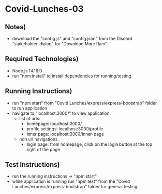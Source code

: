 # Covid-Lunches-03

## Notes)
- download the "config.js" and "config.json" from the Discord "stakeholder-dialog" for "Download More Ram"
  
## Required Technologies)
- Node.js 14.16.0
- run "npm install" to install dependencies for running/testing
  
## Running Instructions)
- run "npm start" from "Covid Lunches/express/express-bootstrap" folder to run application
- navigate to "localhost:3000/" to view application
  - list of urls:
    - homepage: localhost:3000/
    - profile settings: localhost:3000/profile
    - inner page: localhost:3000/inner-page
  - non url navigations:
    - login page: from homepage, click on the login button at the top right of the page
  
## Test Instructions)
- run the running instructions -> "npm start"
- while application is running run "npm test" from the "Covid Lunches/express/express-bootstrap" folder for general testing
  
  
